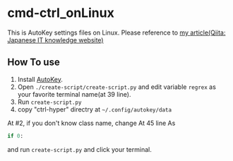 # cmd-ctrl_onLinux
This is AutoKey settings files on Linux.
Please reference to [my article(Qiita: Japanese IT knowledge website)](https://qiita.com/MTfirst/items/61bc6b8d3da9742b4130)

## How To use
1. Install [AutoKey](https://github.com/autokey/autokey).
2. Open `./create-script/create-script.py` and edit variable `regrex` as your favorite terminal name(at 39 line).
3. Run `create-script.py`
4. copy "ctrl-hyper" directry at `~/.config/autokey/data`

At #2, if you don't know class name, change At 45 line As
```python
if 0:
```
and run `create-script.py` and click your terminal.
